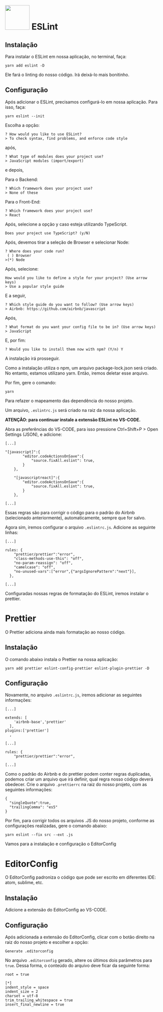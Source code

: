 # <img src="https://d33wubrfki0l68.cloudfront.net/204482ca413433c80cd14fe369e2181dd97a2a40/092e2/assets/img/logo.svg" width="80" height="80"/> ESLint

## Instalação

Para instalar o ESLint em nossa aplicação, no terminal, faça:

```
yarn add eslint -D
```

Ele fará o linting do nosso código. Irá deixá-lo mais bonitinho.

## Configuração

Após adicionar o ESLint, precisamos configurá-lo em nossa aplicação. Para isso, faça:

```
yarn eslint --init
```

Escolha a opção:

```
? How would you like to use ESLint?
> To check syntax, find problems, and enforce code style
```

após,

```
? What type of modules does your project use?
> JavaScript modules (import/export)
```

e depois,

Para o Backend:

```
? Which framework does your project use?
> None of these
```

Para o Front-End:

```
? Which framework does your project use?
> React
```

Após, selecione a opção y caso esteja utilizando TypeScript.

```
Does your project use TypeScript? (y/N)
```

Após, devemos tirar a seleção de Browser e selecionar Node:

```
? Where does your code run? 
 ( ) Browser
>(*) Node
```

Após, selecione: 

```
How would you like to define a style for your project? (Use arrow keys)
> Use a popular style guide
```

E a seguir,

```
? Which style guide do you want to follow? (Use arrow keys)
> Airbnb: https://github.com/airbnb/javascript
```

Após,

```
? What format do you want your config file to be in? (Use arrow keys)
> JavaScript
```

E, por fim:

```
? Would you like to install them now with npm? (Y/n) Y
```

A instalação irá prosseguir.

Como a instalação utiliza o npm, um arquivo package-lock.json será criado. No entanto, estamos utilizano yarn. Então, iremos deletar esse arquivo.

Por fim, gere o comando:

```
yarn
```

Para refazer o mapeamento das dependência do nosso projeto.

Um arquivo, `.eslintrc.js` será criado na raiz da nossa aplicação.

**ATENÇÃO: para continuar instale a extensão ESLint no VS-CODE.**

Abra as preferências do VS-CODE, para isso pressione Ctrl+Shift+P > Open Settings (JSON), e adicione:

```
[...]

"[javascript]":{
        "editor.codeActionsOnSave":{
            "source.fixAll.eslint": true,
        }
    },

    "[javascriptreact]":{
        "editor.codeActionsOnSave":{
            "source.fixAll.eslint": true,
        }
    },

[...]
```
Essas regras são para corrigir o código para o padrão do Airbnb (selecionado anteriormente), automaticamente, sempre que for salvo.

Agora sim, iremos configurar o arquivo `.eslintrc.js`. Adicione as seguinte linhas:

```
[...]

rules: {
    "prettier/prettier":"error",
    "class-methods-use-this": "off",
    "no-param-reassign": "off",
    "camelcase": "off",
    "no-unused-vars":["error",{"argsIgnorePattern":"next"}],
  },

[...]
```

Configuradas nossas regras de formatação do ESLint, iremos instalar o prettier.


# Prettier

O Prettier adiciona ainda mais formatação ao nosso código.

## Instalação

O comando abaixo instala o Prettier na nossa aplicação:

```
yarn add prettier eslint-config-prettier eslint-plugin-prettier -D
```

## Configuração

Novamente, no arquivo `.eslintrc.js`, iremos adicionar as seguintes informações:

```
[...]

extends: [
    'airbnb-base','prettier'
  ],
plugins:['prettier']
  ,

[...]

rules: {
    "prettier/prettier":"error",

[...]

```

Como o padrão do Airbnb e do prettier podem conter regras duplicadas, podemos criar um arquivo que irá definir, qual regra nosso código deverá obedecer.
Crie o arquivo `.prettierrc` na raiz do nosso projeto, com as seguintes informações:

```
{
  "singleQuote":true,
  "trailingComma": "es5"
}
```

Por fim, para  corrigir todos os arquivos .JS do nosso projeto, conforme as configurações realizadas, gere o comando abaixo:

```
yarn eslint --fix src --ext .js
```

Vamos para a instalação e configuração o EditorConfig

# EditorConfig

O EditorConfig padroniza o código que pode ser escrito em diferentes IDE: atom, sublime, etc.

## Instalação

Adicione a extensão do EditorConfig ao VS-CODE.

## Configuração

Após adicionada a extensão do EditorConfig, clicar com o botão direito na raiz do nosso projeto e escolher a opção:

```
Generate .editorconfig
```

No arquivo `.editorconfig` gerado, altere os últimos dois parâmetros para `true`. Dessa forma, o conteúdo do arquivo deve ficar da seguinte forma:

```
root = true

[*]
indent_style = space
indent_size = 2
charset = utf-8
trim_trailing_whitespace = true
insert_final_newline = true
```